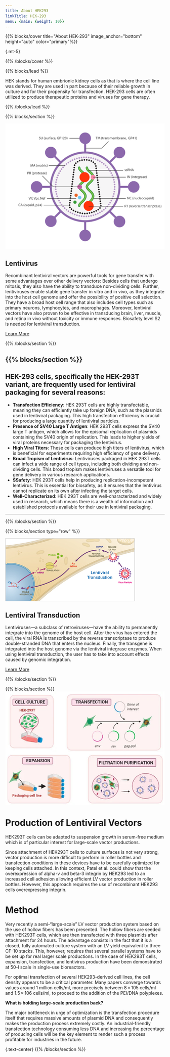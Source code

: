 ```yaml
---
title: About HEK293
linkTitle: HEK-293
menu: {main: {weight: 10}}
---
```

{{% blocks/cover title="About HEK-293" image_anchor="bottom" height="auto" color="primary"%}}

{.mt-5}

{{% /blocks/cover %}}

{{% blocks/lead %}}

HEK stands for human embrionic kidney cells as that is where the cell line was derived. They are used in part because of their reliable growth in culture and for their propensity for transfection. HEK-293 cells are often utilized to produce therapeutic proteins and viruses for gene therapy.

{{% /blocks/lead %}}

{{% blocks/section %}}

<div class="container">
  <div class="row">
    <div class="col-md-6">
      <img src="lentivirus.png" class="img-fluid" alt="Description of the image">
    </div>
    <div class="col-md-6">
      <h2>Lentivirus</h2>
      <p>Recombinant lentiviral vectors are powerful tools for gene transfer with some advantages over other delivery vectors: Besides cells that undergo mitosis, they also have the ability to transduce non-dividing cells. Further, lentiviruses enable stable gene transfer in vitro and in vivo, as they integrate into the host cell genome and offer the possibility of positive cell selection. They have a broad host cell range that also includes cell types such as primary neurons, lymphocytes, and macrophages. Moreover, lentiviral vectors have also proven to be effective in transducing brain, liver, muscle, and retina in vivo without toxicity or immune responses. Biosafety level S2 is needed for lentiviral transduction.</p>
      </ul>
      <a href="https://old.abmgood.com/marketing/knowledge_base/The_Lentivirus_System.php" class="btn btn-primary">Learn More</a>
    </div>
  </div>
</div>

{{% /blocks/section %}}


{{% blocks/section %}}
---
  
  ## HEK-293 cells, specifically the HEK-293T variant, are frequently used for lentiviral packaging for several reasons:
   
  - **Transfection Efficiency**: HEK 293T cells are highly transfectable, meaning they can efficiently take up foreign DNA, such as the plasmids used in lentiviral packaging. This high transfection efficiency is crucial for producing a large quantity of lentiviral particles.
  - **Presence of SV40 Large T Antigen**: HEK 293T cells express the SV40 large T antigen, which allows for the episomal replication of plasmids containing the SV40 origin of replication. This leads to higher yields of viral proteins necessary for packaging the lentivirus.
  - **High Viral Titers**: These cells can produce high titers of lentivirus, which is beneficial for experiments requiring high efficiency of gene delivery.
  - **Broad Tropism of Lentivirus**: Lentiviruses packaged in HEK 293T cells can infect a wide range of cell types, including both dividing and non-dividing cells. This broad tropism makes lentiviruses a versatile tool for gene delivery in various research applications.
  - **SSafety**: HEK 293T cells help in producing replication-incompetent lentivirus. This is essential for biosafety, as it ensures that the lentivirus cannot replicate on its own after infecting the target cells.
  - **Well-Characterized**: HEK 293T cells are well-characterized and widely used in research, which means there is a wealth of information and established protocols available for their use in lentiviral packaging.

---
{{% /blocks/section %}}

{{% blocks/section type="row" %}}


<div class="container">
  <div class="row">
    <div class="col-md-6">
      <img src="TR_M_Lentiviral.jpg" class="img-fluid" alt="Description of the image">
    </div>
    <div class="col-md-6">
      <h2>Lentiviral Transduction</h2>
      <p>Lentiviruses—a subclass of retroviruses—have the ability to permanently integrate into the genome of the host cell. After the virus has entered the cell, the viral RNA is transcribed by the reverse transcriptase to produce double-stranded DNA that enters the nucleus. Finally, the transgene is integrated into the host genome via the lentiviral integrase enzymes. When using lentiviral transduction, the user has to take into account effects caused by genomic integration.</p>
      </ul>
      <a href="https://ibidi.com/content/264-viral-transduction#lentiviral_transduction" class="btn btn-primary">Learn More</a>
    </div>
  </div>
</div>



{{% /blocks/section %}}

{{% blocks/section %}}
<img src="production.jpg" style="display: block; margin-left: auto; margin-right: auto;" alt="Description of the image">


# Production of Lentiviral Vectors
HEK293T cells can be adapted to suspension growth in serum-free medium which is of particular interest for large-scale vector productions.

Since attachment of HEK293T cells to culture surfaces is not very strong, vector production is more difficult to perform in roller bottles and transfection conditions in these devices have to be carefully optimized for keeping cells attached. In this context, Patel et al. could show that the overexpression of alpha-v and beta-3 integrin by HEK293 led to an increased cell adhesion allowing efficient LV vector production in roller bottles. However, this approach requires the use of recombinant HEK293 cells overexpressing integrin.

# Method

Very recently a semi-“large-scale” LV vector production system based on the use of hollow fibers has been presented. The hollow fibers are seeded with HEK293T cells, which are then transfected with three plasmids after attachment for 24 hours. The advantage consists in the fact that it is a closed, fully automated culture system with an LV yield equivalent to three CF-10 stacks. This, however, requires that several parallel systems have to be set up for real larger scale productions.
In the case of HEK293T cells, expansion, transfection, and lentivirus production have been demonstrated at 50-l scale in single-use bioreactors.

For optimal transfection of several HEK293-derived cell lines, the cell density appears to be a critical parameter. Many papers converge towards values around 1 million cells/ml, more precisely between 8 × 105 cells/ml and 1.5 × 106 cells/ml, to proceed to the addition of the PEI/DNA polyplexes. 

**What is holding large-scale production back?**

The major bottleneck in urge of optimization is the transfection procedure itself that requires massive amounts of plasmid DNA and consequently makes the production process extremely costly. An industrial-friendly transfection technology consuming less DNA and increasing the percentage of producing cells will be the key element to render such a process profitable for industries in the future.

{.text-center}
{{% /blocks/section %}}